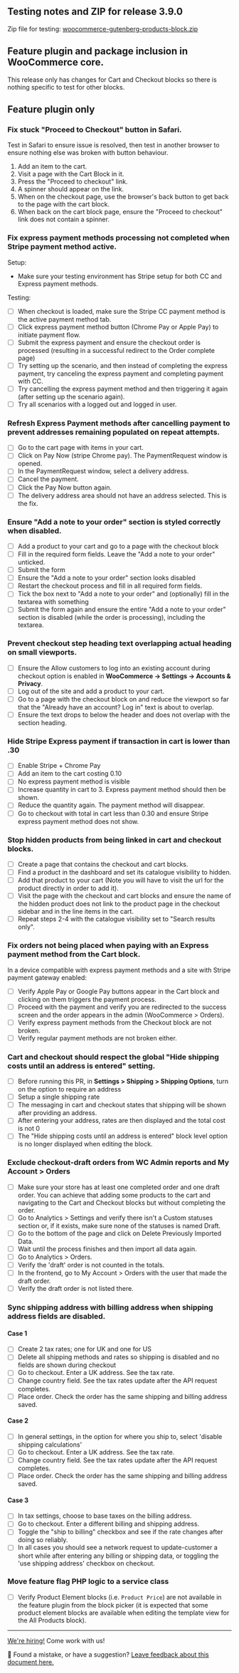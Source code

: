## Testing notes and ZIP for release 3.9.0

Zip file for testing: [woocommerce-gutenberg-products-block.zip](https://github.com/woocommerce/woocommerce-gutenberg-products-block/files/5597018/woocommerce-gutenberg-products-block.zip)

## Feature plugin and package inclusion in WooCommerce core.

This release only has changes for Cart and Checkout blocks so there is nothing specific to test for other blocks.

## Feature plugin only

### Fix stuck "Proceed to Checkout" button in Safari.

Test in Safari to ensure issue is resolved, then test in another browser to ensure nothing else was broken with button behaviour.

1. Add an item to the cart.
2. Visit a page with the Cart Block in it.
3. Press the "Proceed to checkout" link.
4. A spinner should appear on the link.
5. When on the checkout page, use the browser's back button to get back to the page with the cart block.
6. When back on the cart block page, ensure the "Proceed to checkout" link does not contain a spinner.

### Fix express payment methods processing not completed when Stripe payment method active.

Setup:

* Make sure your testing environment has Stripe setup for both CC and Express payment methods.

Testing:

* [ ] When checkout is loaded, make sure the Stripe CC payment method is the active payment method tab.
* [ ] Click express payment method button (Chrome Pay or Apple Pay) to initiate payment flow.
* [ ] Submit the express payment and ensure the checkout order is processed (resulting in a successful redirect to the Order complete page)
* [ ] Try setting up the scenario, and then instead of completing the express payment, try canceling the express payment and completing payment with CC.
* [ ] Try cancelling the express payment method and then triggering it again (after setting up the scenario again).
* [ ] Try all scenarios with a logged out and logged in user.

### Refresh Express Payment methods after cancelling payment to prevent addresses remaining populated on repeat attempts.

* [ ] Go to the cart page with items in your cart.
* [ ] Click on Pay Now (stripe Chrome pay). The PaymentRequest window is opened.
* [ ] In the PaymentRequest window, select a delivery address.
* [ ] Cancel the payment.
* [ ] Click the Pay Now button again.
* [ ] The delivery address area should not have an address selected. This is the fix.

### Ensure "Add a note to your order" section is styled correctly when disabled.

* [ ] Add a product to your cart and go to a page with the checkout block
* [ ] Fill in the required form fields. Leave the "Add a note to your order" unticked.
* [ ] Submit the form
* [ ] Ensure the "Add a note to your order" section looks disabled
* [ ] Restart the checkout process and fill in all required form fields.
* [ ] Tick the box next to "Add a note to your order" and (optionally) fill in the textarea with something
* [ ] Submit the form again and ensure the entire "Add a note to your order" section is disabled (while the order is processing), including the textarea.

### Prevent checkout step heading text overlapping actual heading on small viewports.

* [ ] Ensure the Allow customers to log into an existing account during checkout option is enabled in **WooCommerce -> Settings -> Accounts & Privacy**.
* [ ] Log out of the site and add a product to your cart.
* [ ] Go to a page with the checkout block on and reduce the viewport so far that the "Already have an account? Log in" text is about to overlap.
* [ ] Ensure the text drops to below the header and does not overlap with the section heading.

### Hide Stripe Express payment if transaction in cart is lower than .30

* [ ] Enable Stripe + Chrome Pay
* [ ] Add an item to the cart costing 0.10
* [ ] No express payment method is visible
* [ ] Increase quantity in cart to 3. Express payment method should then be shown.
* [ ] Reduce the quantity again. The payment method will disappear.
* [ ] Go to checkout with total in cart less than 0.30 and ensure Stripe express payment method does not show.

### Stop hidden products from being linked in cart and checkout blocks.

* [ ] Create a page that contains the checkout and cart blocks.
* [ ] Find a product in the dashboard and set its catalogue visibility to hidden.
* [ ] Add that product to your cart (Note you will have to visit the url for the product directly in order to add it).
* [ ] Visit the page with the checkout and cart blocks and ensure the name of the hidden product does not link to the product page in the checkout sidebar and in the line items in the cart.
* [ ] Repeat steps 2-4 with the catalogue visibility set to "Search results only".

### Fix orders not being placed when paying with an Express payment method from the Cart block.

In a device compatible with express payment methods and a site with Stripe payment gateway enabled:

* [ ] Verify Apple Pay or Google Pay buttons appear in the Cart block and clicking on them triggers the payment process.
* [ ] Proceed with the payment and verify you are redirected to the success screen and the order appears in the admin (WooCommerce > Orders).
* [ ] Verify express payment methods from the Checkout block are not broken.
* [ ] Verify regular payment methods are not broken either.

### Cart and checkout should respect the global "Hide shipping costs until an address is entered" setting.

* [ ] Before running this PR, in **Settings > Shipping > Shipping Options**, turn on the option to require an address
* [ ] Setup a single shipping rate
* [ ] The messaging in cart and checkout states that shipping will be shown after providing an address.
* [ ] After entering your address, rates are then displayed and the total cost is not 0
* [ ] The "Hide shipping costs until an address is entered" block level option is no longer displayed when editing the block.

### Exclude checkout-draft orders from WC Admin reports and My Account > Orders

* [ ] Make sure your store has at least one completed order and one draft order. You can achieve that adding some products to the cart and navigating to the Cart and Checkout blocks but without completing the order.
* [ ] Go to Analytics > Settings and verify there isn't a Custom statuses section or, if it exists, make sure none of the statuses is named Draft.
* [ ] Go to the bottom of the page and click on Delete Previously Imported Data.
* [ ] Wait until the process finishes and then import all data again.
* [ ] Go to Analytics > Orders.
* [ ] Verify the 'draft' order is not counted in the totals.
* [ ] In the frontend, go to My Account > Orders with the user that made the draft order.
* [ ] Verify the draft order is not listed there.

### Sync shipping address with billing address when shipping address fields are disabled.

#### Case 1

* [ ] Create 2 tax rates; one for UK and one for US
* [ ] Delete all shipping methods and rates so shipping is disabled and no fields are shown during checkout
* [ ] Go to checkout. Enter a UK address. See the tax rate.
* [ ] Change country field. See the tax rates update after the API request completes.
* [ ] Place order. Check the order has the same shipping and billing address saved.

#### Case 2

* [ ] In general settings, in the option for where you ship to, select 'disable shipping calculations'
* [ ] Go to checkout. Enter a UK address. See the tax rate.
* [ ] Change country field. See the tax rates update after the API request completes.
* [ ] Place order. Check the order has the same shipping and billing address saved.

#### Case 3

* [ ] In tax settings, choose to base taxes on the billing address.
* [ ] Go to checkout. Enter a different billing and shipping address.
* [ ] Toggle the "ship to billing" checkbox and see if the rate changes after doing so reliably.
* [ ] In all cases you should see a network request to update-customer a short while after entering any billing or shipping data, or toggling the 'use shipping address' checkbox on checkout.

### Move feature flag PHP logic to a service class

* [ ] Verify Product Element blocks (i.e. `Product Price`) are not available in the feature plugin from the block picker (it is expected that some product element blocks are available when editing the template view for the All Products block).

<!-- FEEDBACK -->
---

[We're hiring!](https://woocommerce.com/careers/) Come work with us!

🐞 Found a mistake, or have a suggestion? [Leave feedback about this document here.](https://github.com/woocommerce/woocommerce-gutenberg-products-block/issues/new?assignees=&labels=type%3A+documentation&template=--doc-feedback.md&title=Feedback%20on%20./docs/testing/releases/390.md)
<!-- /FEEDBACK -->

